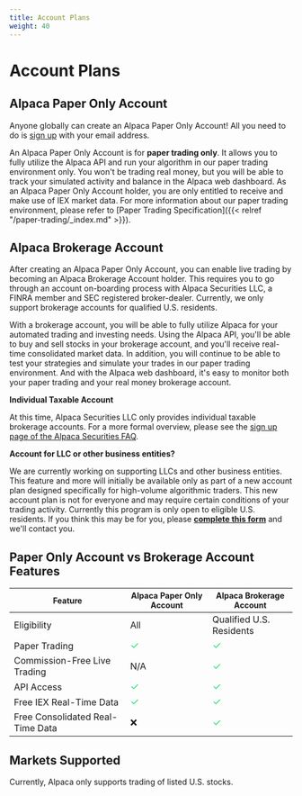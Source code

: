 ```yaml
---
title: Account Plans
weight: 40
---
```


# Account Plans

## Alpaca Paper Only Account

Anyone globally can create an Alpaca Paper Only Account! All you need to do is [sign up](https://app.alpaca.markets/signup) 
with your email address. 

An Alpaca Paper Only Account is for **paper trading only**. It allows you to fully utilize the Alpaca API and 
run your algorithm in our paper trading environment only. You won't be trading real money, but you will be able 
to track your simulated activity and balance in the Alpaca web dashboard. As an Alpaca Paper Only Account 
holder, you are only entitled to receive and make use of IEX market data. For more information about our paper
trading environment, please refer to [Paper Trading Specification]({{< relref "/paper-trading/_index.md" >}}).

## Alpaca Brokerage Account

After creating an Alpaca Paper Only Account, you can enable live trading by becoming an Alpaca Brokerage Account
holder. This requires you to go through an account on-boarding process with Alpaca Securities LLC, a FINRA
member and SEC registered broker-dealer. Currently, we only support brokerage accounts for 
qualified U.S. residents.

With a brokerage account, you will be able to fully utilize Alpaca for your automated trading and investing needs.
Using the Alpaca API, you'll be able to buy and sell stocks in your brokerage account, and you'll receive 
real-time consolidated market data. In addition, you will continue to be able to test your strategies and 
simulate your trades in our paper trading environment. And with the Alpaca web dashboard, it's easy to monitor 
both your paper trading and your real money brokerage account.

**Individual Taxable Account**

At this time, Alpaca Securities LLC only provides individual taxable brokerage accounts.
For a more formal overview, please see the [sign up page of the Alpaca Securities FAQ](https://support.alpaca.markets/hc/en-us/sections/360001817852-Account-Sign-Up).

**Account for LLC or other business entities?**

We are currently working on supporting LLCs and other business entities. This feature and more will initially
be available only as part of a new account plan designed specifically for high-volume algorithmic traders.
This new account plan is not for everyone and may require certain conditions of your trading activity.
Currently this program is only open to eligible U.S. residents. If you think this may be for you, 
please **[complete this form](https://goo.gl/forms/D9k1MMNtY9awXcum1)** and we'll contact you.

## Paper Only Account vs Brokerage Account Features

|<span style="font-size:14px">Feature</span>|<span style="font-size:14px">Alpaca Paper Only Account</span>|<span style="font-size:14px">Alpaca Brokerage Account</span>|
|---|---|---|
|Eligibility|All|Qualified U.S. Residents|
|Paper Trading|<span style="color:#27e272;font-size:18px">&#10003;</span>|<span style="color:#27e272;font-size:18px"> &#10003; </span>|
|Commission-Free Live Trading|N/A|<span style="color:#27e272;font-size:18px">&#10003;</span>|
|API Access|<span style="color:#27e272;font-size:18px">&#10003;</span>|<span style="color:#27e272;font-size:18px">&#10003;</span>|
|Free IEX Real-Time Data|<span style="color:#27e272;font-size:18px">&#10003;</span>|<span style="color:#27e272;font-size:18px">&#10003;</span>|
|Free Consolidated Real-Time Data|&#10060;|<span style="color:#27e272;font-size:18px">&#10003;</span>|

## Markets Supported

Currently, Alpaca only supports trading of listed U.S. stocks.
